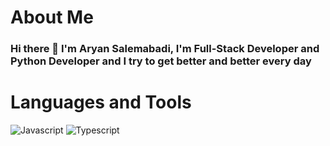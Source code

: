 
# About Me
### **Hi there 👋 I'm Aryan Salemabadi**, I'm Full-Stack Developer and Python Developer and I try to get better and better every day

# Languages and Tools
![Javascript](https://img.shields.io/badge/Javascript-red?style=for-the-badge&logo=javascript)
![Typescript](https://img.shields.io/badge/Typescript-blue?style=for-the-badge&logo=javascript)




<!--
**aryan-salemababdi/aryan-salemababdi** is a ✨ _special_ ✨ repository because its `README.md` (this file) appears on your GitHub profile.

Here are some ideas to get you started:

- 🔭 I’m currently working on ...
- 🌱 I’m currently learning ...
- 👯 I’m looking to collaborate on ...
- 🤔 I’m looking for help with ...
- 💬 Ask me about ...
- 📫 How to reach me: ...
- 😄 Pronouns: ...
- ⚡ Fun fact: ...
-->
